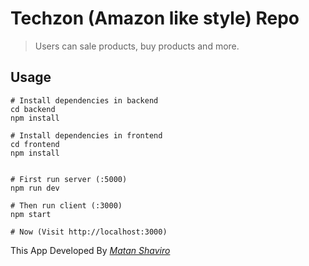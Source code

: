 # Techzon (Amazon like style) Repo

> Users can sale products, buy products and more.

## Usage

```
# Install dependencies in backend
cd backend
npm install

# Install dependencies in frontend
cd frontend
npm install


# First run server (:5000)
npm run dev

# Then run client (:3000)
npm start

# Now (Visit http://localhost:3000)
```

This App Developed By [_Matan Shaviro_ ](https://www.matan.sh/ 'Matan Shaviro')

